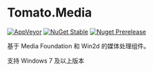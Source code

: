 # Tomato.Media
[![AppVeyor](https://ci.appveyor.com/api/projects/status/whbvbw4rhe8t9aus?svg=true)](https://ci.appveyor.com/project/sunnycase/tomato-media)
[![NuGet Stable](https://img.shields.io/nuget/v/tomato.media.svg)](https://www.nuget.org/packages/Tomato.Media)
[![Nuget Prerelease](https://img.shields.io/nuget/vpre/tomato.media.svg)](https://www.nuget.org/packages/Tomato.Media)

基于 Media Foundation 和 Win2d 的媒体处理组件。

支持 Windows 7 及以上版本
